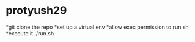 # protyush29

*git clone the repo
*set up a virtual env
*allow exec permission to run.sh
*execute it ./run.sh
